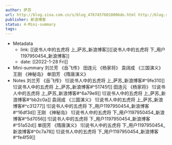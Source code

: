 ```yaml
---
author: 萨苏
url: http://blog.sina.com.cn/s/blog_476745f6010006do.html http://blog.sina.com.cn/s/blog_476745f6010006dp.html
publisher: 新浪博客
status: 4-Mini-summary
tags: 
---
```

- Metadata
	- link: [[说书人中的五虎将 上_萨苏_新浪博客]][[说书人中的五虎将 下_用户1197950454_新浪博客]]
	- date: [[2022-1-28 Fri]]
- Mini-summary
刘兰芳 《岳飞传》
田连元 《杨家将》
袁阔成 《三国演义》
王刚 《神秘岛》
单田芳 《隋唐演义》
- Notes
刘兰芳 《岳飞传》
![[说书人中的五虎将 上_萨苏_新浪博客#^9fe310]]
![[说书人中的五虎将 上_萨苏_新浪博客#^51745f]]
田连元 《杨家将》
![[说书人中的五虎将 上_萨苏_新浪博客#^6a79e9]]
![[说书人中的五虎将 上_萨苏_新浪博客#^bb2c0a]]
袁阔成 《三国演义》
![[说书人中的五虎将 上_萨苏_新浪博客#^c31277]]
![[说书人中的五虎将 下_用户1197950454_新浪博客#^16df3d]]
王刚 《神秘岛》
![[说书人中的五虎将 下_用户1197950454_新浪博客#^5d7056]]
![[说书人中的五虎将 下_用户1197950454_新浪博客#^51a52d]]
单田芳 《隋唐演义》
![[说书人中的五虎将 下_用户1197950454_新浪博客#^0c7a78]]
![[说书人中的五虎将 下_用户1197950454_新浪博客#^fe4f59]]